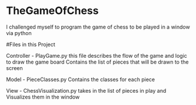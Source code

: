 # TheGameOfChess
I challenged myself to program the game of chess to be played in a window via python


#Files in this Project

Controller - PlayGame.py
  this file describes the flow of the game and logic to draw the game board
  Contains the list of pieces that will be drawn to the screen

Model - PieceClasses.py
  Contains the classes for each piece

View - ChessVisualization.py
  takes in the list of pieces in play and Visualizes them in the window
